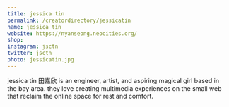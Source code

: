 ```yaml
---
title: jessica tin
permalink: /creatordirectory/jessicatin
name: jessica tin
website: https://nyanseong.neocities.org/
shop:
instagram: jsctn
twitter: jsctn
photo: jessicatin.jpg
---
```

jessica tin 田嘉欣 is an engineer, artist, and aspiring magical girl based in the bay area. they love creating multimedia experiences on the small web that reclaim the online space for rest and comfort.